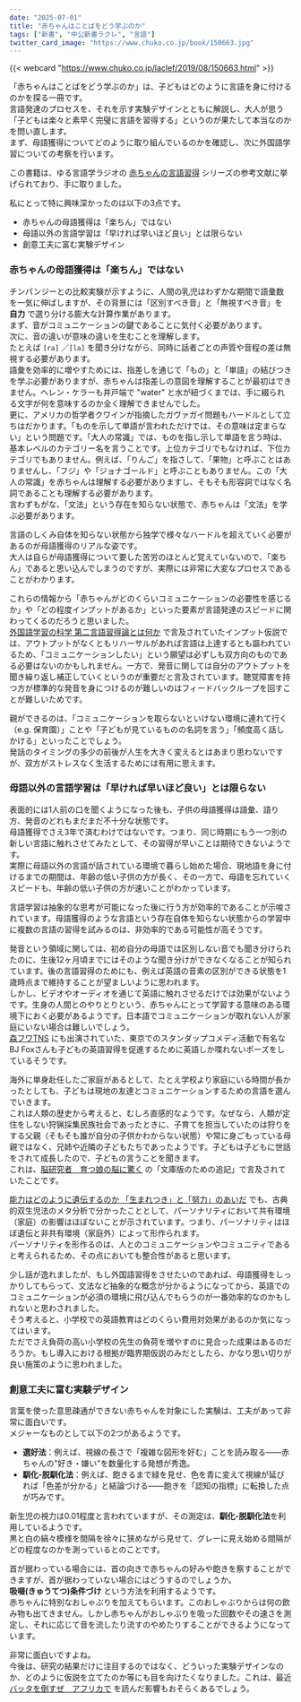 ```yaml
---
date: "2025-07-01"
title: "赤ちゃんはことばをどう学ぶのか"
tags: ["新書", "中公新書ラクレ", "言語"]
twitter_card_image: "https://www.chuko.co.jp/book/150663.jpg"
---
```


{{< webcard "https://www.chuko.co.jp/laclef/2019/08/150663.html" >}}

「赤ちゃんはことばをどう学ぶのか」は、子どもはどのように言語を身に付けるのかを探る一冊です。  
言語発達のプロセスを、それを示す実験デザインとともに解説し、大人が思う「子どもは楽々と素早く完璧に言語を習得する」というのが果たして本当なのかを問い直します。  
まず、母語獲得についてどのように取り組んでいるのかを確認し、次に外国語学習についての考察を行います。  

この書籍は、ゆる言語学ラジオの [赤ちゃんの言語習得](https://www.youtube.com/playlist?list=PL911pe0HjN9gufWEDWCoQIsTGkyNSSkor) シリーズの参考文献に挙げられており、手に取りました。  

私にとって特に興味深かったのは以下の3点です。

- 赤ちゃんの母語獲得は「楽ちん」ではない
- 母語以外の言語学習は「早ければ早いほど良い」とは限らない
- 創意工夫に富む実験デザイン

### 赤ちゃんの母語獲得は「楽ちん」ではない

チンパンジーとの比較実験が示すように、人間の乳児はわずかな期間で語彙数を一気に伸ばしますが、その背景には「区別すべき音」と「無視すべき音」を **自力** で選り分ける膨大な計算作業があります。  
まず、音がコミュニケーションの鍵であることに気付く必要があります。  
次に、音の違いが意味の違いを生むことを理解します。  
たとえば `[ra]` ／`[la]` を聞き分けながら、同時に話者ごとの声質や音程の差は無視する必要があります。  
語彙を効率的に増やすためには、指差しを通じて「もの」と「単語」の結びつきを学ぶ必要がありますが、赤ちゃんは指差しの意図を理解することが最初はできません。ヘレン・ケラーも井戸端で "water" と水が紐づくまでは、手に綴られる文字が何を意味するのか全く理解できませんでした。  
更に、アメリカの哲学者クワインが指摘したガヴァガイ問題もハードルとして立ちはだかります。「ものを示して単語が言われただけでは、その意味は定まらない」という問題です。「大人の常識」では、ものを指し示して単語を言う時は、基本レベルのカテゴリー名を言うことです。上位カテゴリでもなければ、下位カテゴリでもありません。例えば、「りんご」を指さして、「果物」と呼ぶことはありませんし、「フジ」や「ジョナゴールド」と呼ぶこともありません。この「大人の常識」を赤ちゃんは理解する必要がありますし、そもそも形容詞ではなく名詞であることも理解する必要があります。  
言わずもがな、「文法」という存在を知らない状態で、赤ちゃんは「文法」を学ぶ必要があります。

言語のしくみ自体を知らない状態から独学で様々なハードルを超えていく必要があるのが母語獲得のリアルな姿です。  
大人は自らが母語獲得について要した苦労のほとんど覚えていないので、「楽ちん」であると思い込んでしまうのですが、実際には非常に大変なプロセスであることがわかります。

これらの情報から「赤ちゃんがどのくらいコミュニケーションの必要性を感じるか」や「どの程度インプットがあるか」といった要素が言語発達のスピードに関わってくるのだろうと思いました。  
[外国語学習の科学 第二言語習得論とは何か](https://www.iwanami.co.jp/book/b225938.html) で言及されていたインプット仮説では、アウトプットがなくともリハーサルがあれば言語は上達するとも謳われているため、「コミュニケーションしたい」という願望は必ずしも双方向のものである必要はないのかもしれません。一方で、発音に関しては自分のアウトプットを聞き繰り返し補正していくというのが重要だと言及されています。聴覚障害を持つ方が標準的な発音を身につけるのが難しいのはフィードバックループを回すことが難しいためです。

親ができるのは、「コミュニケーションを取らないといけない環境に連れて行く（e.g. 保育園）」ことや「子どもが見ているものの名詞を言う」「頻度高く話しかける」といったことでしょう。  
発話のタイミングの多少の前後が人生を大きく変えるとはあまり思わないですが、双方がストレスなく生活するためには有用に思えます。  

### 母語以外の言語学習は「早ければ早いほど良い」とは限らない  

表面的には1人前の口を聞くようになった後も、子供の母語獲得は語彙、語り方、発音のどれもまだまだ不十分な状態です。  
母語獲得でさえ3年で済むわけではないです。つまり、同じ時期にもう一つ別の新しい言語に触れさせてみたとして、その習得が早いことは期待できないようです。  
実際に母語以外の言語が話されている環境で暮らし始めた場合、現地語を身に付けるまでの期間は、年齢の低い子供の方が長く、その一方で、母語を忘れていくスピードも、年齢の低い子供の方が速いことがわかっています。

言語学習は抽象的な思考が可能になった後に行う方が効率的であることが示唆されています。母語獲得のような言語という存在自体を知らない状態からの学習中に複数の言語の習得を試みるのは、非効率的である可能性が高そうです。  

発音という領域に関しては、初め自分の母語では区別しない音でも聞き分けられたのに、生後12ヶ月頃までにはそのような聞き分けができなくなることが知られています。後の言語習得のためにも、例えば英語の音素の区別ができる状態を1歳時点まで維持することが望ましいように思われます。  
しかし、ビデオやオーディオを通じて英語に触れさせるだけでは効果がないようです。生身の人間とのやりとりという、赤ちゃんにとって学習する意味のある環境下におく必要があるようです。日本語でコミュニケーションが取れない人が家庭にいない場合は難しいでしょう。  
[森フワTNS](https://x.com/mf_tns) にも出演されていた、東京でのスタンダップコメディ活動で有名なBJ Foxさんも子どもの英語習得を促進するために英語しか喋れないポーズをしているそうです。

海外に単身赴任したご家庭があるとして、たとえ学校より家庭にいる時間が長かったとしても、子どもは現地の友達とコミュニケーションするための言語を選んでいきます。  
これは人類の歴史から考えると、むしろ直感的なようです。なぜなら、人類が定住をしない狩猟採集民族社会であったときに、子育てを担当していたのは狩りをする父親（そもそも誰が自分の子供かわからない状態）や常に身ごもっている母親ではなく、兄姉や近隣の子どもたちであったようです。子どもは子どもに世話をされて成長したので、子どもの言うことを聞きます。  
これは、[脳研究者　育つ娘の脳に驚く](https://www.fusosha.co.jp/books/detail/9784594093334) の「文庫版のための追記」で言及されていたことです。  

[能力はどのように遺伝するのか 「生まれつき」と「努力」のあいだ](https://www.kodansha.co.jp/book/products/0000378842) でも、古典的双生児法のメタ分析で分かったこととして、パーソナリティにおいて共有環境（家庭）の影響はほぼないことが示されています。つまり、パーソナリティはほぼ遺伝と非共有環境（家庭外）によって形作られます。  
パーソナリティを形作るのは、人とのコミュニケーションやコミュニティであると考えられるため、その点においても整合性があると思います。

少し話が逸れましたが、もし外国語習得をさせたいのであれば、母語獲得をしっかりしてもらって、文法など抽象的な概念が分かるようになってから、英語でのコミュニケーションが必須の環境に飛び込んでもらうのが一番効率的なのかもしれないと思わされました。  
そう考えると、小学校での英語教育はどのくらい費用対効果があるのか気になってはいます。  
ただでさえ負荷の高い小学校の先生の負荷を増やすのに見合った成果はあるのだろうか。もし導入における根拠が臨界期仮説のみだとしたら、かなり思い切りが良い施策のように思われました。

### 創意工夫に富む実験デザイン

言葉を使った意思疎通ができない赤ちゃんを対象にした実験は、工夫があって非常に面白いです。  
メジャーなものとして以下の2つがあるようです。

- **選好法**：例えば、視線の長さで「複雑な図形を好む」ことを読み取る――赤ちゃんの"好き・嫌い"を数量化する発想が秀逸。
- **馴化‐脱馴化法**：例えば、飽きるまで緑を見せ、色を青に変えて視線が延びれば「色差が分かる」と結論づける――飽きを「認知の指標」に転換した点が巧みです。

新生児の視力は0.01程度と言われていますが、その測定は、**馴化‐脱馴化法**を利用しているようです。  
黒と白の縞々模様を間隔を徐々に狭めながら見せて、グレーに見え始める間隔がどの程度なのかを測っているとのことです。  

首が据わっている場合には、首の向きで赤ちゃんの好みや飽きを察することができますが、首が据わっていない場合にはどうするのでしょうか。  
**吸啜(きゅうてつ)条件づけ** という方法を利用するようです。  
赤ちゃんに特別なおしゃぶりを加えてもらいます。このおしゃぶりからは何の飲み物も出てきません。しかし赤ちゃんがおしゃぶりを吸った回数やその速さを測定し、それに応じて音を流したり流すのやめたりすることができるようになっています。  

非常に面白いですよね。  
今後は、研究の結果だけに注目するのではなく、どういった実験デザインなのか、どのように仮説を立てたのか等にも目を向けたくなりました。これは、最近 [バッタを倒すぜ　アフリカで](https://books.kobunsha.com/book/b10125506.html) を読んだ影響もおそらくあるでしょう。
